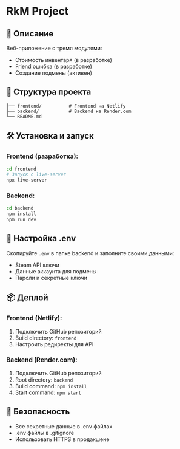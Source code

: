 # RkM Project

## 🚀 Описание
Веб-приложение с тремя модулями:
- Стоимость инвентаря (в разработке)
- Friend ошибка (в разработке) 
- Создание подмены (активен)

## 📁 Структура проекта
```
├── frontend/          # Frontend на Netlify
├── backend/           # Backend на Render.com
└── README.md
```

## 🛠️ Установка и запуск

### Frontend (разработка):
```bash
cd frontend
# Запуск с live-server
npx live-server
```

### Backend:
```bash
cd backend
npm install
npm run dev
```

## 🔧 Настройка .env

Скопируйте `.env` в папке backend и заполните своими данными:
- Steam API ключи
- Данные аккаунта для подмены
- Пароли и секретные ключи

## 📦 Деплой

### Frontend (Netlify):
1. Подключить GitHub репозиторий
2. Build directory: `frontend`
3. Настроить редиректы для API

### Backend (Render.com):
1. Подключить GitHub репозиторий
2. Root directory: `backend`
3. Build command: `npm install`
4. Start command: `npm start`

## 🔐 Безопасность
- Все секретные данные в .env файлах
- .env файлы в .gitignore
- Использовать HTTPS в продакшене
